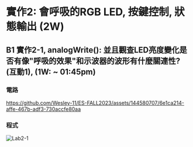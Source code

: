 # 實作2: 會呼吸的RGB LED,  按鍵控制, 狀態輸出 (2W)
## B1 實作2-1, analogWrite(): 並且觀查LED亮度變化是否有像"呼吸的效果"和示波器的波形有什麼關連性? (互動1), (1W: ~ 01:45pm)
### 電路
https://github.com/Wesley-11/ES-FALL2023/assets/144580707/6e1ca214-affe-467b-adf3-730accfe80aa
### 程式
![Lab2-1](https://github.com/Wesley-11/ES-FALL2023/assets/144580707/6f695494-fd39-4004-89f9-aafb71aad172)
